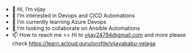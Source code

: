 - 👋 Hi, I’m vijay
- 👀 I’m interested in Devops and CICD Automations
- 🌱 I’m currently learning Azure Devops
- 💞️ I’m looking to collaborate on Ansible Automations
- 📫 How to reach me >> Hi to vijay24794@gmail.com and more please check https://learn.acloud.guru/profile/vijayababu-velaga

<!---
vijay24794/vijay24794 is a ✨ special ✨ repository because its `README.md` (this file) appears on your GitHub profile.
You can click the Preview link to take a look at your changes.
--->
